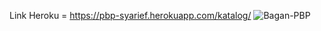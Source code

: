 Link Heroku = https://pbp-syarief.herokuapp.com/katalog/
![Bagan-PBP](https://user-images.githubusercontent.com/112609721/190241819-26f90bc0-7ae3-44c1-b623-bf69ae413350.png)

